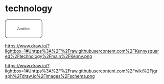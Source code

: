 # technology

![Alt text here](Kenny.png)


https://www.draw.io/?lightbox=1#Uhttps%3A%2F%2Fraw.githubusercontent.com%2FKennysquared%2Ftechnology%2Fmain%2FKenny.png

https://www.draw.io/?lightbox=1#Uhttps%3A%2F%2Fraw.githubusercontent.com%2Fwiki%2Fjgraph%2Fdraw.io%2Fimages%2Fschema.png
